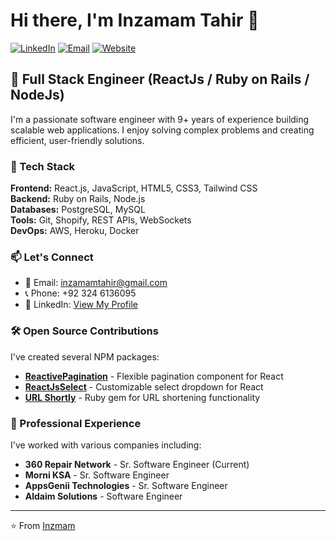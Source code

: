 # Hi there, I'm Inzamam Tahir 👋

[![LinkedIn](https://img.shields.io/badge/LinkedIn-Profile-blue?style=flat&logo=linkedin)](https://www.linkedin.com/in/inzamam-tahir-8b3b3b1b3/)
[![Email](https://img.shields.io/badge/Email-Contact%20Me-red?style=flat&logo=gmail)](mailto:inzamamtahir@gmail.com)
[![Website](https://img.shields.io/badge/Portfolio-Visit%20My%20Site-green?style=flat)](https://inzamamtahir.github.io)

## 🚀 Full Stack Engineer (ReactJs / Ruby on Rails / NodeJs)

I'm a passionate software engineer with 9+ years of experience building scalable web applications. I enjoy solving complex problems and creating efficient, user-friendly solutions.

### 🔧 Tech Stack

**Frontend:** React.js, JavaScript, HTML5, CSS3, Tailwind CSS  
**Backend:** Ruby on Rails, Node.js  
**Databases:** PostgreSQL, MySQL  
**Tools:** Git, Shopify, REST APIs, WebSockets  
**DevOps:** AWS, Heroku, Docker

### 📫 Let's Connect

- 📧 Email: inzamamtahir@gmail.com
- 📞 Phone: +92 324 6136095
- 💼 LinkedIn: [View My Profile](https://www.linkedin.com/in/inzamam-tahir-06531978/)

### 🛠️ Open Source Contributions

I've created several NPM packages:
- **[ReactivePagination](https://www.npmjs.com/package/reactive-pagination)** - Flexible pagination component for React
- **[ReactJsSelect](https://www.npmjs.com/package/reactjs-select)** - Customizable select dropdown for React
- **[URL Shortly](https://rubygems.org/gems/url_shortly)** - Ruby gem for URL shortening functionality

### 💼 Professional Experience

I've worked with various companies including:
- **360 Repair Network** - Sr. Software Engineer (Current)
- **Morni KSA** - Sr. Software Engineer
- **AppsGenii Technologies** - Sr. Software Engineer
- **Aldaim Solutions** - Software Engineer

---

⭐️ From [Inzmam](https://github.com/Inzmam)

